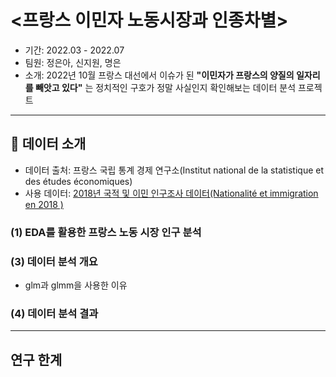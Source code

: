 # <프랑스 이민자 노동시장과 인종차별>
* 기간: 2022.03 - 2022.07
* 팀원: 정은아, 신지원, 명은
* 소개: 2022년 10월 프랑스 대선에서 이슈가 된 **"이민자가 프랑스의 양질의 일자리를 빼앗고 있다"** 는 정치적인 구호가 정말 사실인지 확인해보는 데이터 분석 프로젝트
---

## 🧷 데이터 소개
* 데이터 출처: 프랑스 국립 통계 경제 연구소(Institut national de la statistique et des études économiques)
* 사용 데이터: [2018년 국적 및 이민 인구조사 데이터(Nationalité et immigration en 2018 )](https://www.insee.fr/fr/statistiques/5395871?sommaire=5395920)

  
### (1) EDA를 활용한 프랑스 노동 시장 인구 분석
### (3) 데이터 분석 개요
* glm과 glmm을 사용한 이유
### (4) 데이터 분석 결과
---
## 연구 한계
